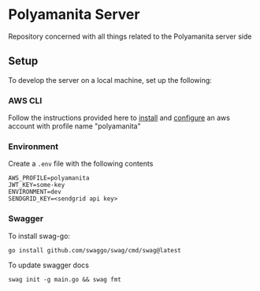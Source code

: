 # Polyamanita Server

Repository concerned with all things related to the Polyamanita server side

## Setup

To develop the server on a local machine, set up the following:

### AWS CLI

Follow the instructions provided here to [install](https://docs.aws.amazon.com/cli/latest/userguide/getting-started-install.html) and [configure](https://docs.aws.amazon.com/cli/latest/userguide/cli-configure-profiles.html) an aws account with profile name "polyamanita"

### Environment

Create a `.env` file with the following contents

```env
AWS_PROFILE=polyamanita
JWT_KEY=some-key
ENVIRONMENT=dev
SENDGRID_KEY=<sendgrid api key>
```

### Swagger

To install swag-go:

`go install github.com/swaggo/swag/cmd/swag@latest`

To update swagger docs

`swag init -g main.go && swag fmt`
